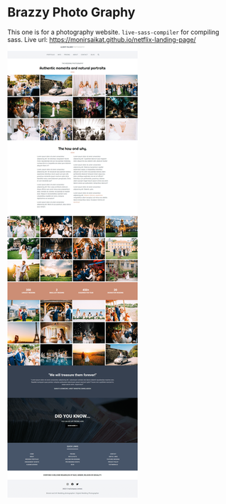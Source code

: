 # Brazzy Photo Graphy

This one is for a photography website.
`live-sass-compiler` for compiling sass.
Live url: https://monirsaikat.github.io/netflix-landing-page/
![Demo](./demo.png)
